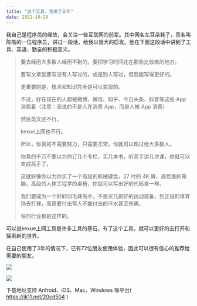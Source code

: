```yaml
---
title: "这个工具，我用了三年"
date: 2022-10-29
---
```

<link rel="stylesheet" type="text/css" href="/common01.css">

我自己是程序员的缘故，会关注一些互联网的前辈。其中网名左耳朵耗子，真名叫陈皓的一位程序员，讲过一段话，给我以很大的启发。他在下面这段话中讲到了工具、英语、勤奋的积极意义。

<blockquote class="blockquote">

要去经历大多数人经历不到的，要把学习时间花在那些比较难的地方。

要写文章就要写没有人写过的，或是别人写过，但我能写得更好的。

更重要的是，技术和知识完全是可以变现的。

不过，好在现在的人都被微博、微信、知乎、今日头条、抖音等这些 App 消费着（注意：我说的不是人在消费 App，而是人被 App 消费）

然后英文还不行。

kexue上网也不行。

所以，你真的不需要努力，只需要正常，你就可以超过绝大多数人。

你真的千万不要以为你订几个专栏，买几本书，听高手讲几次课，你就可以变成高手了。

这就好像你以为你买了一个高级的机械键盘，27 吋的 4K 屏、高性能的电脑，高级的人体工程学的桌椅，你就可以写出好的代码来一样。

我们要成为一个好的羽毛球高手，不是买几副好的运动装备，到正规的体育场去打球，而是要付出常人不能付出的汗水甚至伤痛。

任何行业都是这样的。

</blockquote>

可以说kexue上网工具是许多工具的基石，有了这个工具，就可以更好的去打开和探索新的世界。

在自己使用了3年的情况下，已有72位朋友使用体验，因此可以很有信心的推荐给需要的朋友。

![](https://media.heptabase.com/v1/images/000623fa-7414-464a-a7e7-df56e0f3800b/4c831289-097e-4cd7-8a1f-4ba7f6a74154/threeyear.png)

![](https://media.heptabase.com/v1/images/000623fa-7414-464a-a7e7-df56e0f3800b/525c0538-834f-4937-a1f4-0628144546ce/WechatIMG66.jpeg)

下载地址支持 Anfroid、iOS、Mac、Windows 等平台( <https://ik11.net/20cd504> )
